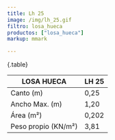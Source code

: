 ```yaml
---
title: Lh 25
image: /img/lh_25.gif
filtro: losa_hueca
productos: ["losa_hueca"]
markup: mmark

---
```

{.table}

|LOSA HUECA|LH 25|
|--- |--- |
|Canto (m)|0,25|
|Ancho Max. (m)|1,20|
|Área (m²)|0,202|
|Peso propio (KN/m²)|3,81|
